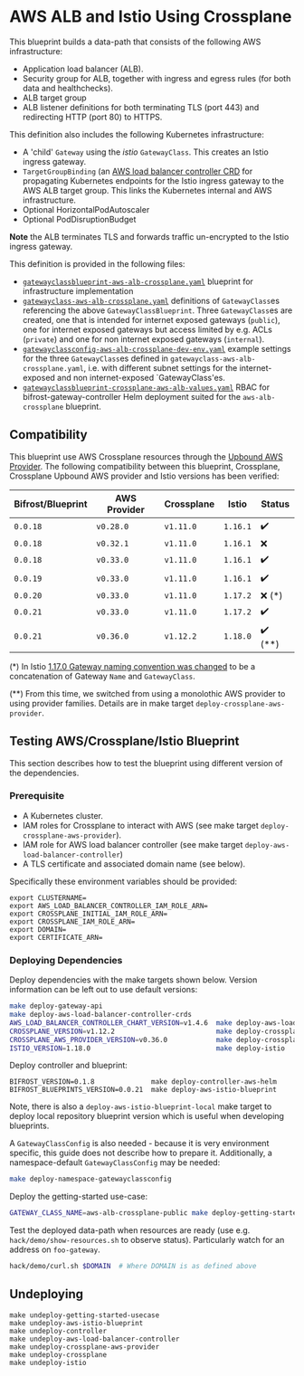 # AWS ALB and Istio Using Crossplane

This blueprint builds a data-path that consists of the following AWS
infrastructure:

- Application load balancer (ALB).
- Security group for ALB, together with ingress and egress rules (for
  both data and healthchecks).
- ALB target group
- ALB listener definitions for both terminating TLS (port 443) and redirecting HTTP (port 80) to HTTPS.

This definition also includes the following Kubernetes infrastructure:

- A 'child' `Gateway` using the *istio* `GatewayClass`. This creates
  an Istio ingress gateway.
- `TargetGroupBinding` (an [AWS load balancer controller
  CRD](https://github.com/kubernetes-sigs/aws-load-balancer-controller/)
  for propagating Kubernetes endpoints for the Istio ingress gateway
  to the AWS ALB target group. This links the Kubernetes internal and
  AWS infrastructure.
- Optional HorizontalPodAutoscaler
- Optional PodDisruptionBudget

**Note** the ALB terminates TLS and forwards traffic un-encrypted to
the Istio ingress gateway.

This definition is provided in the following files:

- [`gatewayclassblueprint-aws-alb-crossplane.yaml`](gatewayclassblueprint-aws-alb-crossplane.yaml) blueprint for infrastructure implementation
- [`gatewayclass-aws-alb-crossplane.yaml`](gatewayclass-aws-alb-crossplane.yaml) definitions of `GatewayClass`es referencing the above `GatewayClassBlueprint`. Three `GatewayClass`es are created, one that is intended for internet exposed gateways (`public`), one for internet exposed gateways but access limited by e.g. ACLs (`private`) and one for non internet exposed gateways (`internal`).
- [`gatewayclassconfig-aws-alb-crossplane-dev-env.yaml`](../../test-data/gatewayclassconfig-aws-alb-crossplane-dev-env.yaml) example settings for the three `GatewayClass`es defined in `gatewayclass-aws-alb-crossplane.yaml`, i.e. with different subnet settings for the internet-exposed and non internet-exposed `GatewayClass'es.
- [`gatewayclassblueprint-crossplane-aws-alb-values.yaml`](../../charts/bifrost-gateway-controller/ci/gatewayclassblueprint-crossplane-aws-alb-values.yaml)
RBAC for bifrost-gateway-controller Helm deployment suited for the `aws-alb-crossplane` blueprint.

## Compatibility

This blueprint use AWS Crossplane resources through the [Upbound AWS
Provider](https://marketplace.upbound.io/providers/upbound/provider-aws). The
following compatibility between this blueprint, Crossplane, Crossplane
Upbound AWS provider and Istio versions has been verified:

| Bifrost/Blueprint | AWS Provider | Crossplane | Istio | Status |
| ----------------- | ------------ | ---------- | ----- | ------ |
| `0.0.18` | `v0.28.0` | `v1.11.0` | `1.16.1` | :heavy_check_mark: |
| `0.0.18` | `v0.32.1` | `v1.11.0` | `1.16.1` | :x: |
| `0.0.18` | `v0.33.0` | `v1.11.0` | `1.16.1` | :heavy_check_mark: |
| `0.0.19` | `v0.33.0` | `v1.11.0` | `1.16.1` | :heavy_check_mark: |
| `0.0.20` | `v0.33.0` | `v1.11.0` | `1.17.2` | :x: (*) |
| `0.0.21` | `v0.33.0` | `v1.11.0` | `1.17.2` | :heavy_check_mark: |
| `0.0.21` | `v0.36.0` | `v1.12.2` | `1.18.0` | :heavy_check_mark: (**) |

(*) In Istio [1.17.0 Gateway naming convention was changed](https://istio.io/latest/news/releases/1.17.x/announcing-1.17/change-notes/) to be a concatenation of Gateway `Name` and `GatewayClass`.

(**) From this time, we switched from using a monolothic AWS provider to using provider families. Details are in make target `deploy-crossplane-aws-provider`.

## Testing AWS/Crossplane/Istio Blueprint

This section describes how to test the blueprint using different
version of the dependencies.

### Prerequisite

- A Kubernetes cluster.
- IAM roles for Crossplane to interact with AWS (see make target `deploy-crossplane-aws-provider`).
- IAM role for AWS load balancer controller (see make target `deploy-aws-load-balancer-controller`)
- A TLS certificate and associated domain name (see below).

Specifically these environment variables should be provided:

```
export CLUSTERNAME=
export AWS_LOAD_BALANCER_CONTROLLER_IAM_ROLE_ARN=
export CROSSPLANE_INITIAL_IAM_ROLE_ARN=
export CROSSPLANE_IAM_ROLE_ARN=
export DOMAIN=
export CERTIFICATE_ARN=
```

### Deploying Dependencies

Deploy dependencies with the make targets shown below. Version information can be left out to use default versions:

```bash
make deploy-gateway-api
make deploy-aws-load-balancer-controller-crds
AWS_LOAD_BALANCER_CONTROLLER_CHART_VERSION=v1.4.6  make deploy-aws-load-balancer-controller
CROSSPLANE_VERSION=v1.12.2                         make deploy-crossplane
CROSSPLANE_AWS_PROVIDER_VERSION=v0.36.0            make deploy-crossplane-aws-provider
ISTIO_VERSION=1.18.0                               make deploy-istio
```

Deploy controller and blueprint:

```
BIFROST_VERSION=0.1.8              make deploy-controller-aws-helm
BIFROST_BLUEPRINTS_VERSION=0.0.21  make deploy-aws-istio-blueprint
```

Note, there is also a `deploy-aws-istio-blueprint-local` make target to deploy
local repository blueprint version which is useful when developing
blueprints.

A `GatewayClassConfig` is also needed - because it is very environment
specific, this guide does not describe how to prepare it. Additionally,
a namespace-default `GatewayClassConfig` may be needed:

```bash
make deploy-namespace-gatewayclassconfig
```

Deploy the getting-started use-case:

```bash
GATEWAY_CLASS_NAME=aws-alb-crossplane-public make deploy-getting-started-usecase
```

Test the deployed data-path when resources are ready (use
e.g. `hack/demo/show-resources.sh` to observe status). Particularly
watch for an address on `foo-gateway`.

```bash
hack/demo/curl.sh $DOMAIN  # Where DOMAIN is as defined above
```

## Undeploying

```
make undeploy-getting-started-usecase
make undeploy-aws-istio-blueprint
make undeploy-controller
make undeploy-aws-load-balancer-controller
make undeploy-crossplane-aws-provider
make undeploy-crossplane
make undeploy-istio
```
